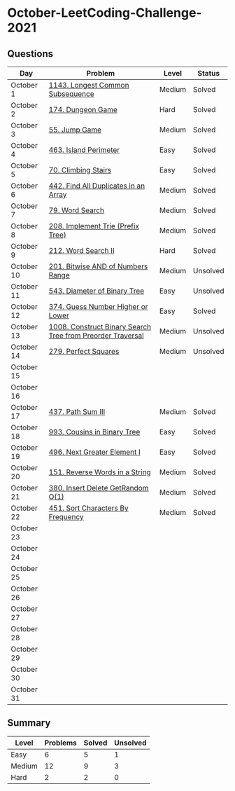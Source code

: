 # October-LeetCoding-Challenge-2021

## Questions
| Day | Problem | Level | Status |
| --- | --- | --- | --- |
| October 1 | [1143. Longest Common Subsequence](https://leetcode.com/problems/longest-common-subsequence/) | Medium | Solved |
| October 2 | [174. Dungeon Game](https://leetcode.com/problems/dungeon-game/) | Hard | Solved |
| October 3 | [55. Jump Game](https://leetcode.com/problems/jump-game/) | Medium | Solved |
| October 4 | [463. Island Perimeter](https://leetcode.com/problems/island-perimeter/) | Easy | Solved |
| October 5 | [70. Climbing Stairs](https://leetcode.com/problems/climbing-stairs/) | Easy | Solved |
| October 6 | [442. Find All Duplicates in an Array](https://leetcode.com/problems/find-all-duplicates-in-an-array/) | Medium | Solved |
| October 7 | [79. Word Search](https://leetcode.com/problems/word-search/) | Medium | Solved |
| October 8 | [208. Implement Trie (Prefix Tree)](https://leetcode.com/problems/implement-trie-prefix-tree/) | Medium | Solved |
| October 9 | [212. Word Search II](https://leetcode.com/problems/word-search-ii/) | Hard | Solved |
| October 10 | [201. Bitwise AND of Numbers Range](https://leetcode.com/problems/bitwise-and-of-numbers-range/) | Medium | Unsolved |
| October 11 | [543. Diameter of Binary Tree](https://leetcode.com/problems/diameter-of-binary-tree/) | Easy | Unsolved |
| October 12 | [374. Guess Number Higher or Lower](https://leetcode.com/problems/guess-number-higher-or-lower/) | Easy | Solved |
| October 13 | [1008. Construct Binary Search Tree from Preorder Traversal](https://leetcode.com/problems/construct-binary-search-tree-from-preorder-traversal/) | Medium | Unsolved |
| October 14 | [279. Perfect Squares](https://leetcode.com/problems/perfect-squares/) | Medium | Unsolved |
| October 15 | []() | | |
| October 16 | []() | | |
| October 17 | [437. Path Sum III](https://leetcode.com/problems/path-sum-iii/) | Medium | Solved |
| October 18 | [993. Cousins in Binary Tree](https://leetcode.com/problems/cousins-in-binary-tree/) | Easy | Solved |
| October 19 | [496. Next Greater Element I](https://leetcode.com/problems/next-greater-element-i/) | Easy | Solved |
| October 20 | [151. Reverse Words in a String](https://leetcode.com/problems/reverse-words-in-a-string/) | Medium | Solved |
| October 21 | [380. Insert Delete GetRandom O(1)](https://leetcode.com/problems/insert-delete-getrandom-o1/) | Medium | Solved |
| October 22 | [451. Sort Characters By Frequency](https://leetcode.com/problems/sort-characters-by-frequency/) | Medium | Solved |
| October 23 | []() | | |
| October 24 | []() | | |
| October 25 | []() | | |
| October 26 | []() | | |
| October 27 | []() | | |
| October 28 | []() | | |
| October 29 | []() | | |
| October 30 | []() | | |
| October 31 | []() | | |


## Summary
| Level  | Problems | Solved | Unsolved |
| ---    | --- | --- | --- |
| Easy   | 6 | 5 | 1 |
| Medium | 12 | 9 | 3 |
| Hard   | 2 | 2 | 0 |
